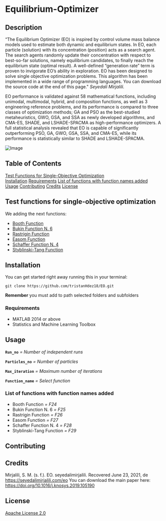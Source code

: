 # Equilibrium-Optimizer

## Description

“The Equilibrium Optimizer (EO) is inspired by control volume mass balance models used to estimate both dynamic and equilibrium states. In EO, each particle (solution) with its concentration (position) acts as a search agent. The search agents randomly update their concentration with respect to best-so-far solutions, namely equilibrium candidates, to finally reach the equilibrium state (optimal result). A well-defined “generation rate” term is proven to invigorate EO’s ability in exploration.
EO has been designed to solve single objective optimization problems. This algorithm has been implemented in a wide range of programming languages. You can download the source code at the end of this page."
*Seyedali Mirjalili.*

EO performance is validated against 58 mathematical functions, including unimodal, multimodal, hybrid, and composition functions, as well as 3 engineering reference problems, and its performance is compared to three classes of optimization methods; GA and PSO as the best-studied metaheuristics, GWO, GSA, and SSA as newly developed algorithms, and CMA-ES, SHADE, and LSHADE-SPACMA as high-performance optimizers. A full statistical analysis revealed that EO is capable of significantly outperforming PSO, GA, GWO, GSA, SSA, and CMA-ES, while its performance is statistically similar to SHADE and LSHADE-SPACMA.

![Image](https://user-images.githubusercontent.com/70921862/123126538-14977400-d40f-11eb-9d08-847afdfe596a.png)



## Table of Contents

[Test Functions for Single-Objective Optimization](https://github.com/tristanHdez18/EO#Test-Functions-for-Single-Objective-Optimization)  
[Installation](https://github.com/tristanHdez18/EO#Installation)
[Requirements](https://github.com/tristanHdez18/EO#Requirements)
[List of functions with function names added](https://github.com/tristanHdez18/EO#List-of-functions-with-function-names-added)
[Usage](https://github.com/tristanHdez18/EO#Usage)
[Contributing](https://github.com/tristanHdez18/EO#Contributing)
[Credits](https://github.com/tristanHdez18/EO#Credits)
[License](https://github.com/tristanHdez18/EO#License)

## Test functions for single-objective optimization
We adding the next functions:

- [Booth Function](https://www.sfu.ca/~ssurjano/booth.html)
- [Bukin Function N. 6](https://www.sfu.ca/~ssurjano/bukin6.html)
- [Rastrigin Function](https://www.sfu.ca/~ssurjano/rastr.html)
- [Easom Function](https://www.sfu.ca/~ssurjano/easom.html)
- [Schaffer Function N. 4](https://www.sfu.ca/~ssurjano/schaffer4.html)
- [Styblinski-Tang Function](https://www.sfu.ca/~ssurjano/stybtang.html)

## Installation

You can get started right away running this in your terminal:
```
git clone https://github.com/tristanHdez18/EO.git
```
**Remember** you must add to path selected folders and subfolders

### Requirements

- MATLAB 2014 or above
- Statistics and Machine Learning Toolbox

## Usage

**`Run_no`** _= Number of independent runs_

**`Particles_no`** _= Number of particles_

**`Max_iteration`** _= Maximum number of iterations_

**`Function_name`** _= Select function_

### List of functions with function names added

- Booth Function _= F24_
- Bukin Function N. 6 _= F25_
- Rastrigin Function _= F26_ 
- Easom Function _= F27_
- Schaffer Function N. 4 _= F28_
- Styblinski-Tang Function _= F29_

## Contributing

## Credits

Mirjalili, S. M. (s. f.). EO. seyedalimirjalili. Recovered June 23, 2021, de https://seyedalimirjalili.com/eo
You can download the main paper here: https://doi.org/10.1016/j.knosys.2019.105190

## License

[Apache License 2.0](EO/LICENSE)

